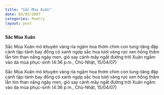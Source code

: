 ```yaml
---
title: "Sắc Mùa Xuân"
date: 03/05/2007
categories: Poetry
layout: post
---
```


**Sắc Mùa Xuân**

Sắc Mùa Xuân
mỏ khuyên vàng rỉa ngậm hoa thơm
chim con tung-tăng đập cánh tập-tành bay
đồng cỏ xanh ngợp sắc hoa tươi
vàng rực xen hồng thắm lẫn tím than
nắng ngây men, gió say cánh mây ngất đường trời
Xuân ngấm vào da mùa phục-sinh
(4:36 p.m., Chủ-Nhật, 15/04/07)

Sắc Mùa Xuân
mỏ khuyên vàng rỉa ngậm hoa thơm
chim con tung-tăng đập cánh tập-tành bay
đồng cỏ xanh ngợp sắc hoa tươi
vàng rực xen hồng thắm lẫn tím than
nắng ngây men, gió say cánh mây ngất đường trời
Xuân ngấm vào da mùa phục-sinh
(4:36 p.m., Chủ-Nhật, 15/04/07)
